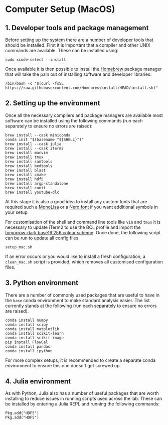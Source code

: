 # Computer Setup (MacOS)

## 1. Developer tools and package management

Before setting up the system there are a number of developer tools that should be installed. First it is important that a compiler and other UNIX commands are available. These can be installed using:

```
sudo xcode-select --install
```

Once available it is then possible to install the [Homebrew](https://brew.sh) package manager that will take the pain out of installing software and developer libraries:

```
/bin/bash -c "$(curl -fsSL https://raw.githubusercontent.com/Homebrew/install/HEAD/install.sh)"
```

## 2. Setting up the environment

Once all the necessary compilers and package managers are available most software can be installed using the following commands (run each separately to ensure no errors are raised):

```
brew install --cask miniconda
conda init "$(basename "${SHELL}")"
brew install --cask julia
brew install --cask iterm2
brew install macvim
brew install tmux
brew install samtools
brew install bedtools
brew install blast
brew install cmake
brew install hdf5
brew install argp-standalone
brew install cunit
brew install youtube-dlc
```

At this stage it is also a good idea to install any custom fonts that are required such a [MonoLisa](https://www.monolisa.dev) or a [Nerd font](https://www.nerdfonts.com) if you want additional symbols in your setup.

For customisation of the shell and command line tools like `vim` and `tmux` it is necessary to update iTerm2 to use the BCL profile and import the [tomorrow-dark base16 256 colour scheme](https://github.com/chriskempson/base16-iterm2). Once done, the following script can be run to update all config files.

```
setup_mac.sh
```

If an error occurs or you would like to install a fresh configuration, a `clean_mac.sh` script is provided, which removes all customised configuration files.

## 3. Python environment

There are a number of commonly used packages that are useful to have in the `base` conda environment to make standard analysis easier. The list currently stands at the following (run each separately to ensure no errors are raised).

```
conda install numpy
conda install scipy
conda install matplotlib
conda install scikit-learn
conda install scikit-image
pip install FlowCal
conda install pandas
conda install ipython
```

For more complex setups, it is recommended to create a separate conda environment to ensure this one doesn't get screwed up.

## 4. Julia environment

As with Python, Julia also has a number of useful packages that are worth installing to reduce issues in running scripts used across the lab. These can be installed by entering a Julia REPL and running the following commands:

```
Pkg.add("HDF5")
Pkg.add("HDF5")
```